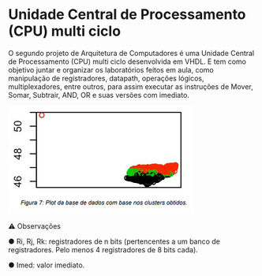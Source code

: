 # Unidade Central de Processamento (CPU) multi ciclo

O segundo projeto de Arquitetura de Computadores é uma Unidade Central de Processamento (CPU) multi ciclo desenvolvida em VHDL. E tem como objetivo juntar e organizar os laboratórios feitos em aula, como manipulação de registradores, datapath, operações lógicos, multiplexadores, entre outros, para assim executar as instruções de Mover, Somar, Subtrair, AND, OR e suas versões com imediato.

![alt text](https://github.com/BrunoSilverio/crime-brazil/blob/master/plotBase.PNG?raw=true)


:warning: Observações

● Ri, Rj, Rk: registradores de n bits (pertencentes a um banco de registradores. Pelo menos 4 registradores de 8 bits cada).

● Imed: valor imediato.
